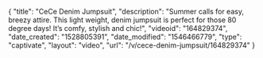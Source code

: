 {
    "title": "CeCe Denim Jumpsuit",
    "description": "Summer calls for easy, breezy attire. This light weight, denim jumpsuit is perfect for those 80 degree days! It’s comfy, stylish and chic!",
    "videoid": "164829374",
    "date_created": "1528805391",
    "date_modified": "1546466779",
    "type": "captivate",
    "layout": "video",
    "url": "\/v\/cece-denim-jumpsuit\/164829374"
}
